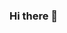### Hi there 👋

<!--
**kympanic/kympanic** is a ✨ _special_ ✨ repository because its `README.md` (this file) appears on your GitHub profile.

Here are some ideas to get you started:

- 🔭 I’m currently working on finishing my projects for App Academy
- 🌱 I’m currently learning React
- 🤔 I’m looking for help with Express
- 📫 How to reach me: ...[LinkedIn](https://www.linkedin.com/in/daniel-yoo-b385a6182/) and [Wellfound](https://angel.co/u/daniel-k-yoo)
- 😄 Pronouns: ...
- ⚡ Fun fact: ...
-->
